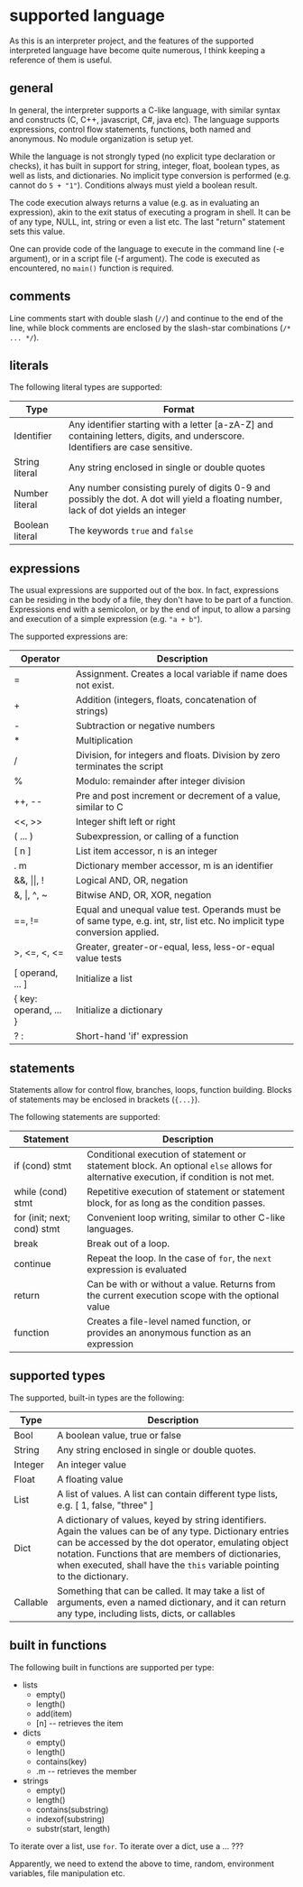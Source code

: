 # supported language

As this is an interpreter project, 
and the features of the supported interpreted language have become quite numerous,
I think keeping a reference of them is useful.

## general

In general, the interpreter supports a C-like language,
with similar syntax and constructs (C, C++, javascript, C#, java etc).
The language supports expressions, control flow statements,
functions, both named and anonymous. No module organization is setup yet.

While the language is not strongly typed (no explicit type declaration or checks), it has built in support for string, integer, float, boolean types, as well as lists, and dictionaries. No implicit type conversion is performed (e.g. cannot do `5 + "1"`). Conditions always must yield a boolean result.

The code execution always returns a value (e.g. as in evaluating an expression),
akin to the exit status of executing a program in shell. It can be of any type,
NULL, int, string or even a list etc. The last "return" statement sets this value.

One can provide code of the language to execute in the command line (-e argument),
or in a script file (-f argument). The code is executed as encountered, no `main()` 
function is required.

## comments

Line comments start with double slash (`//`) and continue to the end of the line,
while block comments are enclosed by the slash-star combinations (`/* ... */`).

## literals

The following literal types are supported:

| Type | Format |
|----|----|
| Identifier | Any identifier starting with a letter [a-zA-Z] and containing letters, digits, and underscore. Identifiers are case sensitive. |
| String literal | Any string enclosed in single or double quotes |
| Number literal | Any number consisting purely of digits 0-9 and possibly the dot. A dot will yield a floating number, lack of dot yields an integer |
| Boolean literal | The keywords `true` and `false` |


## expressions

The usual expressions are supported out of the box. In fact, expressions 
can be residing in the body of a file, they don't have to be part 
of a function. Expressions end with a semicolon, or by the end of input, to allow
a parsing and execution of a simple expression (e.g. `"a + b"`).

The supported expressions are:

| Operator | Description |
|------|------|
| = | Assignment. Creates a local variable if name does not exist. |
| + | Addition (integers, floats, concatenation of strings) |
| - | Subtraction or negative numbers |
| * | Multiplication |
| / | Division, for integers and floats. Division by zero terminates the script |
| % | Modulo: remainder after integer division |
| ++, -- | Pre and post increment or decrement of a value, similar to C |
| <<, >> | Integer shift left or right |
| ( ... ) | Subexpression, or calling of a function |
| [ n ] | List item accessor, n is an integer |
| . m | Dictionary member accessor, m is an identifier |
| &&, \|\|, ! | Logical AND, OR, negation |
| &, \|, ^, ~ | Bitwise AND, OR, XOR, negation |
| ==, != | Equal and unequal value test. Operands must be of same type, e.g. int, str, list etc. No implicit type conversion applied. |
| >, <=, <, <= | Greater, greater-or-equal, less, less-or-equal value tests |
| [ operand, ... ] | Initialize a list |
| { key: operand, ... } | Initialize a dictionary |
| ? : | Short-hand 'if' expression |

## statements

Statements allow for control flow, branches, loops, function building.
Blocks of statements may be enclosed in brackets (`{...}`).

The following statements are supported:

| Statement | Description |
|------|------|
| if (cond) stmt | Conditional execution of statement or statement block. An optional `else` allows for alternative execution, if condition is not met. |
| while (cond) stmt | Repetitive execution of statement or statement block, for as long as the condition passes. |
| for (init; next; cond) stmt | Convenient loop writing, similar to other C-like languages.
| break | Break out of a loop. |
| continue | Repeat the loop. In the case of `for`, the `next` expression is evaluated |
| return | Can be with or without a value. Returns from the current execution scope with the optional value |
| function | Creates a file-level named function, or provides an anonymous function as an expression | 

## supported types

The supported, built-in types are the following:

| Type | Description |
|----|----|
| Bool | A boolean value, true or false |
| String | Any string enclosed in single or double quotes. |
| Integer | An integer value |
| Float | A floating value |
| List | A list of values. A list can contain different type lists, e.g. [ 1, false, "three" ] |
| Dict | A dictionary of values, keyed by string identifiers. Again the values can be of any type. Dictionary entries can be accessed by the dot operator, emulating object notation. Functions that are members of dictionaries, when executed, shall have the `this` variable pointing to the dictionary. |
| Callable | Something that can be called. It may take a list of arguments, even a named dictionary, and it can return any type, including lists, dicts, or callables |

## built in functions

The following built in functions are supported per type:

* lists
  * empty()
  * length()
  * add(item)
  * [n] -- retrieves the item
* dicts
  * empty()
  * length()
  * contains(key)
  * .m -- retrieves the member
* strings
  * empty()
  * length()
  * contains(substring)
  * indexof(substring)
  * substr(start, length)

To iterate over a list, use `for`. To iterate over a dict, use a ... ???

Apparently, we need to extend the above to time, random, environment variables, file manipulation etc.

